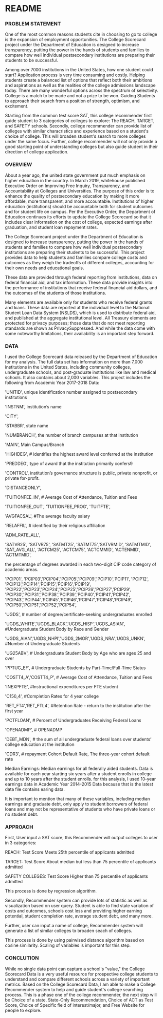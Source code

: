 # README

### PROBLEM STATEMENT

One of the most common reasons students cite in choosing to go to college is the expansion of employment opportunities. The College Scorecard project under the Department of Education is designed to increase transparency, putting the power in the hands of students and families to compare how well individual postsecondary institutions are preparing their students to be successful. 

Among over 7000 institutions in the United States, how one student could start? Application process is very time consuming and costly. Helping students create a balanced list of options that reflect both their ambitions and aspirations as well as the realities of the college admissions landscape today. There are many wonderful options across the spectrum of selectivity. College is a match to be made and not a prize to be won. Guiding Students to approach their search from a position of strength, optimism, and excitement. 

Starting from the common test score SAT, this college recommender first guide student to 3 categories of colleges to explore: The REACH, TARGET, and SAFETY schools. Secondly, college recommender can provide list of colleges with similar characristics and experience based on a student's choice of college. This will broaden student's search to more colleges under the same focus. Further, college recommender will not only provide a good starting point of understanding colleges but also guide student in their direction of college application.


### OVERVIEW

About a year ago, the united state government put much emphasis on higher education in the country. In March 2019, whitehouse published Executive Order on Improving Free Inquiry, Transparency, and Accountability at Colleges and Universities. The purpose of this order is to enhance the quality of postsecondary education by making it more affordable, more transparent, and more accountable. Institutions of higher education (institutions) should be accountable both for student outcomes and for student life on campus. Per the Executive Order, the Department of Education continues its efforts to update the College Scorecard so that it includes clear information on the cost of college, expected earnings after graduation, and student loan repayment rates.

The College Scorecard project under the Department of Education is designed to increase transparency, putting the power in the hands of students and families to compare how well individual postsecondary institutions are preparing their students to be successful. This project provides data to help students and families compare college costs and outcomes as they weigh the tradeoffs of different colleges, accounting for their own needs and educational goals.

These data are provided through federal reporting from institutions, data on federal financial aid, and tax information. These data provide insights into the performance of institutions that receive federal financial aid dollars, and the outcomes of the students of those institutions. 

Many elements are available only for students who receive federal grants and loans. These data are reported at the individual level to the National Student Loan Data System (NSLDS), which is used to distribute federal aid, and published at the aggregate institutional level. All Treasury elements are protected for privacy purposes; those data that do not meet reporting standards are shown as PrivacySuppressed. And while the data come with some noteworthy limitations, their availability is an important step forward.

### DATA

I used the College Scorecard data released by the Department of Education for my analysis. The full data set has information on more than 7,000 institutions in the United States, including community colleges, undergraduate schools, and post-graduate institutions like law and medical schools. It also contains about 2,000 variables. This project includes the following from Academic Year 2017-2018 Data:

'UNITID', unique identification number assigned to postsecondary institutions 

'INSTNM', institution’s name

'CITY', 

'STABBR', state name

'NUMBRANCH', the number of branch campuses at that institution

'MAIN', Main Campus/Branch 

'HIGHDEG', # identifies the highest award level conferred at the institution

'PREDDEG', type of award that the institution primarily confers9

'CONTROL', institution’s governance structure is public, private nonprofit, or private for-profit.

'DISTANCEONLY', 

'TUITIONFEE_IN',  # Average Cost of Attendance, Tuition and Fees 
 
'TUITIONFEE_OUT', 'TUITIONFEE_PROG', 'TUITFTE',
 
'AVGFACSAL', #The average faculty salary 
 
'RELAFFIL', #  identified by their religious affiliation

'ADM_RATE_ALL', 

'SATVR25', 'SATVR75', 'SATMT25', 'SATMT75','SATVRMID', 'SATMTMID',
'SAT_AVG_ALL', 
'ACTCM25', 'ACTCM75', 
'ACTCMMID', 'ACTENMID', 'ACTMTMID', 

the percentage of degrees awarded in each two-digit CIP code category of academic areas. 

'PCIP01', 'PCIP03','PCIP04','PCIP05','PCIP09','PCIP10','PCIP11',
'PCIP12', 'PCIP13','PCIP14','PCIP15','PCIP16','PCIP19',  'PCIP22','PCIP23','PCIP24','PCIP25','PCIP26','PCIP27','PCIP29',
'PCIP30','PCIP31','PCIP38','PCIP39','PCIP40','PCIP41','PCIP42', 'PCIP43','PCIP44','PCIP45','PCIP46','PCIP47','PCIP48','PCIP49',
'PCIP50','PCIP51','PCIP52','PCIP54',

'UGDS', # number of degree/certificate-seeking undergraduates enrolled 

'UGDS_WHITE','UGDS_BLACK','UGDS_HISP','UGDS_ASIAN', #Undergraduate Student Body by Race and Gender

'UGDS_AIAN','UGDS_NHPI','UGDS_2MOR','UGDS_NRA','UGDS_UNKN',  #Number of Undergraduate Students 

'UG25ABV', # Undergraduate Student Body by Age who are ages 25 and over

'PPTUG_EF', # Undergraduate Students by Part-Time/Full-Time Status 

'COSTT4_A','COSTT4_P', # Average Cost of Attendance, Tuition and Fees 

'INEXPFTE', #Instructional expenditures per FTE student      

'C150_4', #Completion Rates for 4 year college

'RET_FT4','RET_FTL4', #Retention Rate - return to the institution after the first year

'PCTFLOAN', # Percent of Undergraduates Receiving Federal Loans 

'OPENADMP', # OPENADMP

'DEBT_MDN', #  the sum of all undergraduate federal loans over students’ college education at the institution

'CDR3', #  repayment Cohort Default Rate, The three-year cohort default rate 

Median Earnings:  Median earnings for all federally aided students. Data is available for each year starting six years after a student enrolls in college and up to 10 years after the student enrolls. for this analysis, I used 10-year earnings data in Academic Year 2014-2015 Data because that is the latest data file contains earing data.

It is important to mention that many of these variables, including median earnings and graduate debt, only apply to student borrowers of federal loans and may not be representative of students who have private loans or no student debt.

### APPROACH

First, User input a SAT score, this Recommender will output colleges to user in 3 categories:

REACH: Test Score Meets 25th percentile of applicants admitted

TARGET: Test Score About median but less than 75 percentile of applicants admitted 

SAFETY COLLEGES: Test Score Higher than 75 percentile of applicants admitted

This process is done by regression algorithm.

Secondly, Recommender system can provide lots of statistic as well as visualization based on user query. Student is able to find state variation of costs and outcomes, schools cost less and providing higher earning potential, student completion rate, average student debt, and many more. 

Further, user can input a name of college, Recommender system will generate a list of similar colleges to broaden seach of colleges.

This process is done by using pairwised distance algorithm based on cosine similarity. Scaling of variables is important for this step.

### CONCLUTION

While no single data point can capture a school's "value," the College Scorecard Data is a very useful resource for prospective college students to understand and compare different schools across a variety of important metrics. Based on the College Scorecard Data, I am able to make a College Recommender system to help and guide student's college searching process. This is a phase one of the college recommender, the next step will be Choice of a state. State-Only Recommendation, Choice of ACT as Test Score, Choice of Specific field of interest/major, and Free Website for people to explore.



